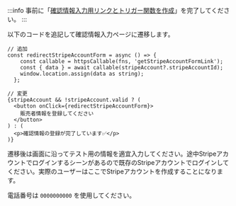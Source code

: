 :::info
事前に「[確認情報入力用リンクとトリガー関数を作成](?id=firebase-required-verification-information)」を完了してください。
:::

以下のコードを追記して確認情報入力ページに遷移します。

```tsx:components/stripe-account.tsx
// 追加
const redirectStripeAccountForm = async () => {
    const callable = httpsCallable(fns, 'getStripeAccountFormLink');
    const { data } = await callable(stripeAccount?.stripeAccountId);
    window.location.assign(data as string);
  };

// 変更
{stripeAccount && !stripeAccount.valid ? (
  <button onClick={redirectStripeAccountForm}>
    販売者情報を登録してください
  </button>
) : (
  <p>確認情報の登録が完了しています✅</p>
)}
```

遷移後は画面に沿ってテスト用の情報を適宜入力してください。途中Stripeアカウントでログインするシーンがあるので既存のStripeアカウントでログインしてください。実際のユーザーはここでStripeアカウントを作成することになります。

電話番号は `0000000000` を使用してください。